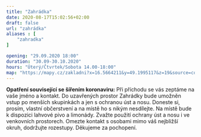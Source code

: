 ```yaml
---
title: "Zahrádka"
date: 2020-08-17T15:02:56+02:00
draft: false
url: "zahrádka"
aliases : [
    "zahradka"
]

opening: "29.09.2020 18:00"
duration: "30.09-30.10.2020"
hours: "Úterý/Čtvrtek/Sobota 14.00-18:00"
map: "https://mapy.cz/zakladni?x=16.5664211&y=49.1995117&z=19&source=coor&id=16.56627895619667%2C49.199677283539614"
---
```


**Opatření související se šířením koronaviru:**
Při příchodu se vás zeptáme na vaše jméno a kontakt. Do uzavřených prostor Zahrádky bude umožněn vstup po menších skupinkách a jen s ochranou úst a nosu. Doneste si, prosím, vlastní občerstvení a na místě ho s nikým nesdílejte. Na místě bude k dispozici lahvové pivo a limonády. Zvažte použití ochrany úst a nosu i ve venkovních prostorech. Omezte kontakt s osobami mimo váš nejbližší okruh, dodržujte rozestupy. Děkujeme za pochopení.
